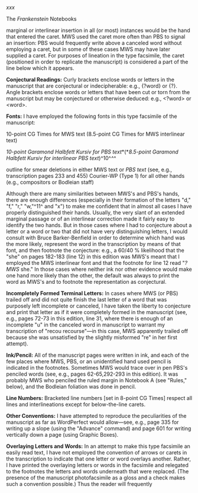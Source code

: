 *xxx*

The *Frankenstein* Notebooks

marginal or interlinear insertion in all (or most) instances would be
the hand that entered the caret. MWS used the caret more often than PBS
to signal an insertion: PBS would frequently write above a canceled word
without employing a caret, but in some of these cases MWS may have later
supplied a caret. For purposes of lineation in the type facsimile, the
caret (positioned in order to replicate the manuscript) is considered a
part of the line below which it appears.

**Conjectural Readings:** Curly brackets enclose words or letters in the
manuscript that are conjectural or indecipherable: e.g., {?word} or {?}.
Angle brackets enclose words or letters that have been cut or torn from
the manuscript but may be conjectured or otherwise deduced: e.g.,
\<?word\> or \<word\>.

**Fonts:** I have employed the following fonts in this type facsimile of
the manuscript:

10-point CG Times for MWS text (8.5-point CG Times for MWS interlinear
text)

*10-point Garamond Halbfett Kursiv for PBS text**(**8.5-point Garamond
Halbfett Kursiv for interlinear PBS text*)^10^*^^*

outline for smear deletions in either MWS text or *PBS text* (see, e.g.,
transcription pages 233 and 455) Courier-WP (Type 1) for all other hands
(e.g., compositors or Bodleian staff)

Although there are many similarities between MWS's and PBS's hands,
there are enough differences (especially in their formation of the
letters "d," "f," "r," "w,"^11^ and "x") to make me confident that in
almost all cases I have properly distinguished their hands. Usually, the
very slant of an extended marginal passage or of an interlinear
correction made it fairly easy to identify the two hands. But in those
cases where I had to conjecture about a letter or a word or two that did
not have very distinguishing letters, I would consult with Bruce
Barker-Benfield in order to determine which hand was the more likely,
represent the word in the transcription by means of that font, and then
footnote the conjecture: e.g., a 60/40 % likelihood that the "she" on
pages 182-183 (line 12) in this edition was MWS's meant that I employed
the MWS interlinear font and that the footnote for line 12 read "*?MWS*
she." In those cases where neither ink nor other evidence would make one
hand more likely than the other, the default was always to print the
word as MWS's and to footnote the representation as conjectural.

**Incompletely Formed Terminal Letters:** In cases where MWS (or PBS)
trailed off and did not quite finish the last letter of a word that was
purposely left incomplete or canceled, I have taken the liberty to
conjecture and print that letter as if it were completely formed in the
manuscript (see, e.g., pages 72-73 in this edition, line 31, where there
is enough of an incomplete "u" in the canceled word in manuscript to
warrant my transcription of "recou recourse"—in this case, MWS
apparently trailed off because she was unsatisfied by the slightly
misformed "re" in her first attempt).

**Ink/Pencil:** All of the manuscript pages were written in ink, and
each of the few places where MWS, PBS, or an unidentified hand used
pencil is indicated in the footnotes. Sometimes MWS would trace over in
pen PBS's penciled words (see, e.g., pages 62-65,292-293 in this
edition). It was probably MWS who penciled the ruled margin in Notebook
A (see "Rules," below), and the Bodleian foliation was done in pencil.

**Line Numbers:** Bracketed line numbers [set in 8-point CG Times]
respect all lines and interlineations except for below-the-line carets.

**Other Conventions:** I have attempted to reproduce the peculiarities
of the manuscript as far as WordPerfect would allow—see, e.g., page 335
for writing up a slope (using the "Advance" command) and page 601 for
writing vertically down a page (using Graphic Boxes).

**Overlaying Letters and Words:** In an attempt to make this type
facsimile an easily read text, I have not employed the convention of
arrows or carets in the transcription to indicate that one letter or
word overlays another. Rather, I have printed the overlaying letters or
words in the facsimile and relegated to the footnotes the letters and
words underneath that were replaced. (The presence of the manuscript
photofacsimile as a gloss and a check makes such a convention possible.)
Thus the reader will frequently


